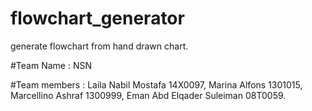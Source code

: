 # flowchart_generator
generate flowchart from hand drawn chart.

#Team Name : 
NSN

#Team members :
Laila Nabil Mostafa 14X0097,
Marina Alfons 1301015,
Marcellino Ashraf 1300999,
Eman Abd Elqader Suleiman 08T0059.

